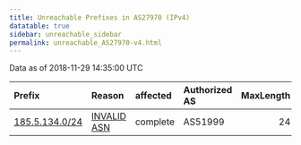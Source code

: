 ```yaml
---
title: Unreachable Prefixes in AS27970 (IPv4)
datatable: true
sidebar: unreachable_sidebar
permalink: unreachable_AS27970-v4.html
---
```


Data as of 2018-11-29 14:35:00 UTC


<div class="datatable-begin"></div>

| Prefix                                                 | Reason                                                                                                | affected   | Authorized AS   |   MaxLength | Anchor                                         |   unreachable /24s |
|:-------------------------------------------------------|:------------------------------------------------------------------------------------------------------|:-----------|:----------------|------------:|:-----------------------------------------------|-------------------:|
| [185.5.134.0/24](https://stat.ripe.net/185.5.134.0/24) | [INVALID ASN](https://rpki-validator.ripe.net/announcement-preview?asn=AS27970&prefix=185.5.134.0/24) | complete   | AS51999         |          24 | [RIPE](unreachable_RIPE_NCC_RPKI_Root-v4.html) |                  1 |

<div class="datatable-end"></div>
